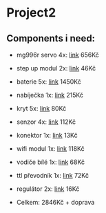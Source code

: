 # Project2
## Components  i need:
- mg996r servo 4x: [link](https://www.laskakit.cz/servo-mg996-s-kovovymi-prevody-180---extra-silne) 656Kč
- step up modul 2x: [link](https://dratek.cz/arduino/1696-step-up-modul-napajeni-mt3608-2a-dc-dc.html) 46Kč
- baterie 5x: [link](https://dratek.cz/arduino/52400-baterie-18650-3-7v-3500mah-10a-ncr18650ga.html) 1450Kč
- nabíječka 1x: [link](https://www.neven.cz/kategorie/elektronicke-soucastky/nabijecky/dvojita-nabijecka-pro-dve-baterie-18650-3-6v-3-7v) 215Kč
- kryt 5x: [link](https://dratek.cz/arduino/7500-bateriovy-box-1x18650-s-vodici.html) 80Kč
- senzor 4x: [link](https://www.laskakit.cz/arduino-infracerveny-senzor-sledovani-cary) 112Kč
- konektor 1x: [link](https://www.laskakit.cz/konektor-dc-5-5-2-1mm-samec-25cm-kabel) 13Kč
- wifi modul 1x: [link](https://www.laskakit.cz/ai-thinker-esp-12s-esp8266-ce-wifi-modul) 118Kč
- vodiče bílé 1x: [link](https://www.laskakit.cz/propojovaci-vodice-20cm-100-kusu) 68Kč
- ttl převodník 1x: [link](https://dratek.cz/arduino/1158-eses-cp2102-usb-ttl-prevodnik.html) 72Kč
- regulátor 2x: [link](https://dratek.cz/arduino/7737-linearni-regulator-napeti-5-v-typ-7805.html) 16Kč

- Celkem: 2846Kč + doprava